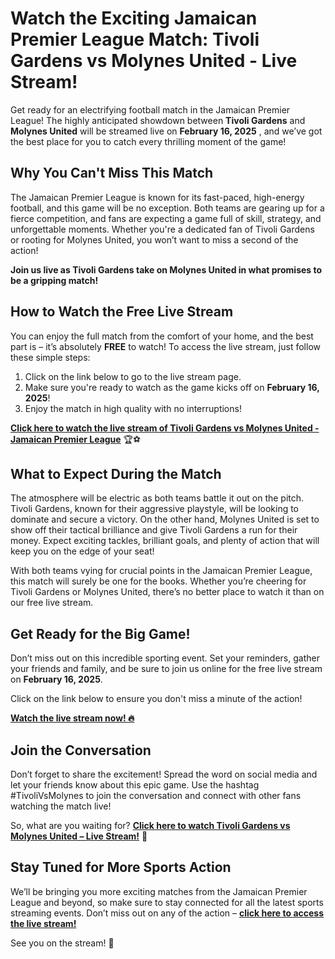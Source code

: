 # Watch the Exciting Jamaican Premier League Match: Tivoli Gardens vs Molynes United - Live Stream!

Get ready for an electrifying football match in the Jamaican Premier League! The highly anticipated showdown between **Tivoli Gardens** and **Molynes United** will be streamed live on **February 16, 2025** , and we’ve got the best place for you to catch every thrilling moment of the game!

## Why You Can't Miss This Match

The Jamaican Premier League is known for its fast-paced, high-energy football, and this game will be no exception. Both teams are gearing up for a fierce competition, and fans are expecting a game full of skill, strategy, and unforgettable moments. Whether you're a dedicated fan of Tivoli Gardens or rooting for Molynes United, you won’t want to miss a second of the action!

**Join us live as Tivoli Gardens take on Molynes United in what promises to be a gripping match!**

## How to Watch the Free Live Stream

You can enjoy the full match from the comfort of your home, and the best part is – it’s absolutely **FREE** to watch! To access the live stream, just follow these simple steps:

1. Click on the link below to go to the live stream page.
2. Make sure you're ready to watch as the game kicks off on **February 16, 2025**!
3. Enjoy the match in high quality with no interruptions!

[**Click here to watch the live stream of Tivoli Gardens vs Molynes United - Jamaican Premier League**](https://tinyurl.com/livestreamfreeo?st=Tivoli+Gardens+vs+Molynes+United&si=ghc) 🏆⚽

## What to Expect During the Match

The atmosphere will be electric as both teams battle it out on the pitch. Tivoli Gardens, known for their aggressive playstyle, will be looking to dominate and secure a victory. On the other hand, Molynes United is set to show off their tactical brilliance and give Tivoli Gardens a run for their money. Expect exciting tackles, brilliant goals, and plenty of action that will keep you on the edge of your seat!

With both teams vying for crucial points in the Jamaican Premier League, this match will surely be one for the books. Whether you’re cheering for Tivoli Gardens or Molynes United, there’s no better place to watch it than on our free live stream.

## Get Ready for the Big Game!

Don’t miss out on this incredible sporting event. Set your reminders, gather your friends and family, and be sure to join us online for the free live stream on **February 16, 2025**.

Click on the link below to ensure you don't miss a minute of the action!

[**Watch the live stream now! 🔥**](https://tinyurl.com/livestreamfreeo?st=Tivoli+Gardens+vs+Molynes+United&si=ghc)

## Join the Conversation

Don’t forget to share the excitement! Spread the word on social media and let your friends know about this epic game. Use the hashtag #TivoliVsMolynes to join the conversation and connect with other fans watching the match live!

So, what are you waiting for? [**Click here to watch Tivoli Gardens vs Molynes United – Live Stream!**](https://tinyurl.com/livestreamfreeo?st=Tivoli+Gardens+vs+Molynes+United&si=ghc) 📲

## Stay Tuned for More Sports Action

We’ll be bringing you more exciting matches from the Jamaican Premier League and beyond, so make sure to stay connected for all the latest sports streaming events. Don’t miss out on any of the action – [**click here to access the live stream!**](https://tinyurl.com/livestreamfreeo?st=Tivoli+Gardens+vs+Molynes+United&si=ghc)

See you on the stream! 🎉
